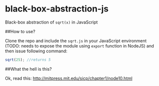 black-box-abstraction-js
========================

Black-box abstraction of `sqrt(x)` in JavaScript

##How to use?

Clone the repo and include the `sqrt.js` in your JavaScript environment (TODO: needs to expose the module using `export` function in NodeJS) and then issue following command:

```javascript
sqrt(25); //returns 5
```

##What the hell is this?

Ok, read this: http://mitpress.mit.edu/sicp/chapter1/node10.html
